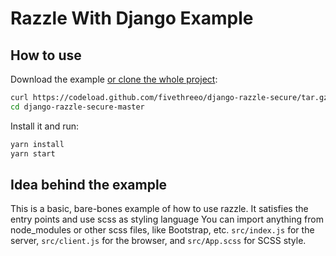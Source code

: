 # Razzle With Django Example

## How to use

Download the example [or clone the whole project](https://github.com/jaredpalmer/razzle.git):

```bash
curl https://codeload.github.com/fivethreeo/django-razzle-secure/tar.gz/master | tar -xz django-razzle-secure-master
cd django-razzle-secure-master
```

Install it and run:

```bash
yarn install
yarn start
```

## Idea behind the example

This is a basic, bare-bones example of how to use razzle. It satisfies the entry points and use scss as styling language
You can import anything from node_modules or other scss files, like Bootstrap, etc.
`src/index.js` for the server, `src/client.js` for the browser, and `src/App.scss` for SCSS style.
